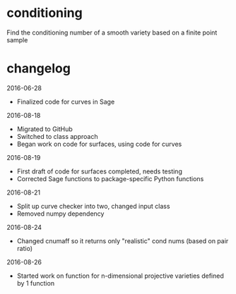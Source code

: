 # conditioning
Find the conditioning number of a smooth variety based on a finite point sample

# changelog
2016-06-28
- Finalized code for curves in Sage

2016-08-18
- Migrated to GitHub
- Switched to class approach
- Began work on code for surfaces, using code for curves

2016-08-19
- First draft of code for surfaces completed, needs testing
- Corrected Sage functions to package-specific Python functions

2016-08-21
- Split up curve checker into two, changed input class
- Removed numpy dependency

2016-08-24
- Changed cnumaff so it returns only "realistic" cond nums (based on pair ratio)

2016-08-26
- Started work on function for n-dimensional projective varieties defined by 1 function
